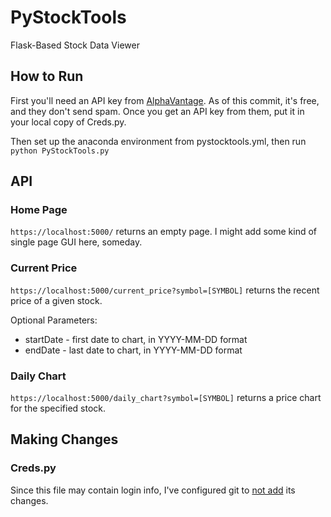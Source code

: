 # PyStockTools
Flask-Based Stock Data Viewer

## How to Run
First you'll need an API key from [AlphaVantage](https://www.alphavantage.co/). As of this commit, it's free, and they don't send spam. Once you get an API key from them, put it in your local copy of Creds.py.

Then set up the anaconda environment from pystocktools.yml, then run `python PyStockTools.py`

## API
### Home Page
`https://localhost:5000/` returns an empty page. I might add some kind of single page GUI here, someday.
### Current Price
`https://localhost:5000/current_price?symbol=[SYMBOL]` returns the recent price of a given stock.

Optional Parameters:
* startDate - first date to chart, in YYYY-MM-DD format
* endDate - last date to chart, in YYYY-MM-DD format

### Daily Chart
`https://localhost:5000/daily_chart?symbol=[SYMBOL]` returns a price chart for the specified stock.

## Making Changes
### Creds.py
Since this file may contain login info, I've configured git to [not add](https://stackoverflow.com/a/39776107) its changes.
